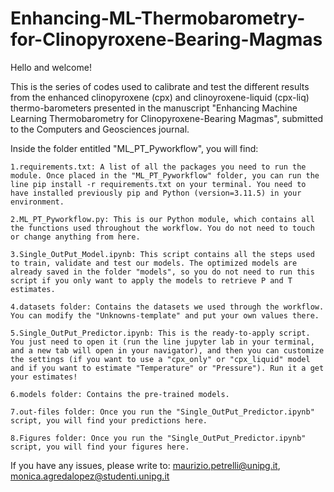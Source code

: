 # Enhancing-ML-Thermobarometry-for-Clinopyroxene-Bearing-Magmas

Hello and welcome!

This is the series of codes used to calibrate and test the different results from the enhanced clinopyroxene (cpx) and clinoyroxene-liquid (cpx-liq) thermo-barometers presented in the manuscript "Enhancing Machine Learning Thermobarometry for Clinopyroxene-Bearing Magmas", submitted to the Computers and Geosciences journal.

Inside the folder entitled "ML_PT_Pyworkflow", you will find: 

    1.requirements.txt: A list of all the packages you need to run the module. Once placed in the "ML_PT_Pyworkflow" folder, you can run the line pip install -r requirements.txt on your terminal. You need to have installed previously pip and Python (version=3.11.5) in your environment.
    
    2.ML_PT_Pyworkflow.py: This is our Python module, which contains all the functions used throughout the workflow. You do not need to touch or change anything from here.
    
    3.Single_OutPut_Model.ipynb: This script contains all the steps used to train, validate and test our models. The optimized models are already saved in the folder "models", so you do not need to run this script if you only want to apply the models to retrieve P and T estimates.
    
    4.datasets folder: Contains the datasets we used through the workflow. You can modify the "Unknowns-template" and put your own values there.
    
    5.Single_OutPut_Predictor.ipynb: This is the ready-to-apply script. You just need to open it (run the line jupyter lab in your terminal, and a new tab will open in your navigator), and then you can customize the settings (if you want to use a "cpx_only" or "cpx_liquid" model and if you want to estimate "Temperature" or "Pressure"). Run it a get your estimates!
    
    6.models folder: Contains the pre-trained models.
    
    7.out-files folder: Once you run the "Single_OutPut_Predictor.ipynb" script, you will find your predictions here.
    
    8.Figures folder: Once you run the "Single_OutPut_Predictor.ipynb" script, you will find your figures here.

If you have any issues, please write to: maurizio.petrelli@unipg.it, monica.agredalopez@studenti.unipg.it
